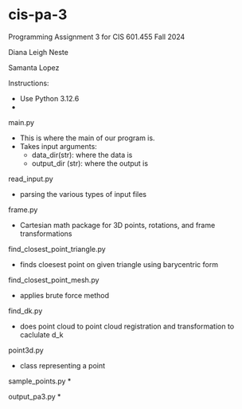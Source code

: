 # cis-pa-3
Programming Assignment 3 for CIS 601.455 Fall 2024

Diana Leigh Neste

Samanta Lopez

Instructions: 
* Use Python 3.12.6
* 

main.py
* This is where the main of our program is.
* Takes input arguments:
  *  data_dir(str): where the data is
  *  output_dir (str): where the output is 

read_input.py
* parsing the various types of input files

frame.py
* Cartesian math package for 3D points, rotations, and frame transformations


find_closest_point_triangle.py
* finds cloesest point on given triangle using barycentric form

find_closest_point_mesh.py
* applies brute force method

find_dk.py
* does point cloud to point cloud registration and transformation to caclulate d_k

point3d.py
* class representing a point

sample_points.py
* 

output_pa3.py
* 
